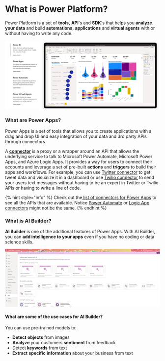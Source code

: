 # What is Power Platform?

Power Platform is a set of **tools,** **API**'s and **SDK**'s that helps you **analyze your data** and build **automations,** **applications** and **virtual agents** with or without having to write any code.

![Power Platform features](../../.gitbook/assets/powerplatform.png)

### What are Power Apps?

Power Apps is a set of tools that allows you to create applications with a drag and drop UI and easy integration of your data and 3rd party APIs through connectors.  

A [**connector**](https://docs.microsoft.com/connectors/connectors?WT.mc_id=aiml-8438-ayyonet) is a proxy or a wrapper around an API that allows the underlying service to talk to Microsoft Power Automate, Microsoft Power Apps, and Azure Logic Apps. It provides a way for users to connect their accounts and leverage a set of pre-built **actions** and **triggers** to build their apps and workflows. For example, you can use [Twitter connector](https://docs.microsoft.com/connectors/twitter/?WT.mc_id=aiml-8438-ayyonet) to get tweet data and visualize it in a dashboard or use [Twilio connector](https://docs.microsoft.com/connectors/twilio/?WT.mc_id=aiml-8438-ayyonet) to send your users text messages without having to be an expert in Twitter or Twilio APIs or having to write a line of code. 

{% hint style="info" %}
Check out the[ list of connectors for Power Apps](https://docs.microsoft.com/en-us/connectors/connector-reference/connector-reference-powerapps-connectors?WT.mc_id=aiml-8438-ayyonet) to see all the APIs that are available. Notice [Power Automate](https://docs.microsoft.com/connectors/connector-reference/connector-reference-powerautomate-connectors?WT.mc_id=aiml-8438-ayyonet) or [Logic App connectors](https://docs.microsoft.com/connectors/connector-reference/connector-reference-logicapps-connectors?WT.mc_id=aiml-8438-ayyonet) might not be the same.
{% endhint %}

### What is AI Builder?

**AI Builder** is one of the additional features of Power Apps. With AI Builder, you can **add intelligence to your apps** even if you have no coding or data science skills. 

![AI Builder Features on Power Apps](../../.gitbook/assets/aibuilderappview.png)

#### What are some of the use cases for AI Builder?

You can use pre-trained models to:

* **Detect** **objects** from images
* **Analyze** your customers **sentiment** from feedback
* Detect **keywords** from text
* **Extract** **specific** **information** about your business from text





